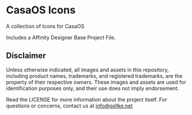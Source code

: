# CasaOS Icons
A collection of Icons for CasaOS

Includes a Affinity Designer Base Project File.

## Disclaimer

Unless otherwise indicated, all images and assets in this repository, including product names, trademarks, and registered trademarks, are the property of their respective owners. These images and assets are used for identification purposes only, and their use does not imply endorsement.

Read the LICENSE for more information about the project itself. For questions or concerns, contact us at info@sellke.net
